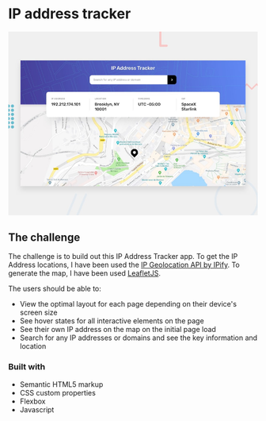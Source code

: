 # IP address tracker

![Design preview for the IP address tracker](./design/desktop-preview.jpg)

## The challenge

The challenge is to build out this IP Address Tracker app. To get the IP Address locations, I have been used the [IP Geolocation API by IPify](https://geo.ipify.org/). To generate the map, I have been used [LeafletJS](https://leafletjs.com/).

The users should be able to:

- View the optimal layout for each page depending on their device's screen size
- See hover states for all interactive elements on the page
- See their own IP address on the map on the initial page load
- Search for any IP addresses or domains and see the key information and location

### Built with

- Semantic HTML5 markup
- CSS custom properties
- Flexbox
- Javascript
